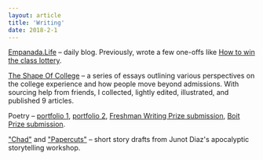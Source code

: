 ```yaml
---
layout: article
title: 'Writing'
date: 2018-2-1
---
```


<a href="https://empanada.life" target="_blank">Empanada.Life</a> &ndash; daily blog. Previously, wrote a few one-offs like <a href="/beating-applications" target="_blank">How to win the class lottery</a>.

<a href="https://theshapeofcollege.github.io/archive/" target="_blank">The Shape Of College</a> &ndash; a series of essays outlining various perspectives on the college experience and how people move beyond admissions. With sourcing help from friends, I collected, lightly edited, illustrated, and published 9 articles.

Poetry &ndash; <a href="/img/papers/poetry-workshop-1.pdf" target="_blank">portfolio 1</a>, <a href="/img/papers/poetry-workshop-2.pdf" target="_blank">portfolio 2</a>, <a href="/img/papers/poetry-ilona.pdf" target="_blank">Freshman Writing Prize submission</a>, <a href="/img/papers/poetry-boit.pdf" target="_blank">Boit Prize submission</a>.

<a href="/img/papers/chad.pdf" target="_blank">"Chad"</a> and <a href="/img/papers/papercuts.pdf" target="_blank">"Papercuts"</a> &ndash; short story drafts from Junot Diaz's apocalyptic storytelling workshop.
